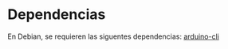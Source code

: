 # Dependencias
En Debian, se requieren las siguentes dependencias:
[arduino-cli](https://arduino.github.io/arduino-cli/1.0/installation/)

